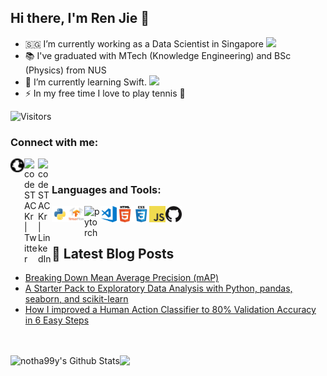 ## Hi there, I'm Ren Jie 👋
- 🇸🇬 I’m currently working as a Data Scientist in Singapore <img src="https://miro.medium.com/max/1120/0*nsgXxd0kwN3qT2ks.gif" width="30"/>
- 📚 I've graduated with MTech (Knowledge Engineering) and BSc (Physics) from NUS
- 🌱 I’m currently learning Swift. <img src="https://media.giphy.com/media/WUlplcMpOCEmTGBtBW/giphy.gif" width="30" />
- ⚡ In my free time I love to play tennis 🎾


<img alt="Visitors" src="https://komarev.com/ghpvc/?username=notha99y&style=flat&labelColor=black&logo=github&label=PROFILE+VIEWS&color=29bf12"/></em></p>  

### Connect with me:

[<img align="left" alt="renjietan.me" width="22px" src="https://raw.githubusercontent.com/iconic/open-iconic/master/svg/globe.svg" />][website]
[<img align="left" alt="codeSTACKr | Twitter" width="22px" src="https://cdn.jsdelivr.net/npm/simple-icons@v3/icons/twitter.svg" />][twitter]
[<img align="left" alt="codeSTACKr | LinkedIn" width="22px" src="https://cdn.jsdelivr.net/npm/simple-icons@v3/icons/linkedin.svg" />][linkedin]

<br />

### Languages and Tools:
<img align="left" alt="Python" width="26px" src="https://raw.githubusercontent.com/github/explore/80688e429a7d4ef2fca1e82350fe8e3517d3494d/topics/python/python.png" />
<img align="left" alt="tensorflow" width="26px" src="https://raw.githubusercontent.com/github/explore/80688e429a7d4ef2fca1e82350fe8e3517d3494d/topics/tensorflow/tensorflow.png" />
<img align="left" alt="pytorch" width="26px" src="https://avatars0.githubusercontent.com/u/21003710?s=200&v=4" />

<img align="left" alt="Visual Studio Code" width="26px" src="https://raw.githubusercontent.com/github/explore/80688e429a7d4ef2fca1e82350fe8e3517d3494d/topics/visual-studio-code/visual-studio-code.png" />
<img align="left" alt="HTML5" width="26px" src="https://raw.githubusercontent.com/github/explore/80688e429a7d4ef2fca1e82350fe8e3517d3494d/topics/html/html.png" />
<img align="left" alt="CSS3" width="26px" src="https://raw.githubusercontent.com/github/explore/80688e429a7d4ef2fca1e82350fe8e3517d3494d/topics/css/css.png" />
<img align="left" alt="JavaScript" width="26px" src="https://raw.githubusercontent.com/github/explore/80688e429a7d4ef2fca1e82350fe8e3517d3494d/topics/javascript/javascript.png" />
<img align="left" alt="GitHub" width="26px" src="https://raw.githubusercontent.com/github/explore/78df643247d429f6cc873026c0622819ad797942/topics/github/github.png" />

<br>
<br>

## 📕 Latest Blog Posts
- [Breaking Down Mean Average Precision (mAP)](https://towardsdatascience.com/breaking-down-mean-average-precision-map-ae462f623a52)
- [A Starter Pack to Exploratory Data Analysis with Python, pandas, seaborn, and scikit-learn](https://towardsdatascience.com/a-starter-pack-to-exploratory-data-analysis-with-python-pandas-seaborn-and-scikit-learn-a77889485baf)
- [How I improved a Human Action Classifier to 80% Validation Accuracy in 6 Easy Steps](https://towardsdatascience.com/6-steps-to-quickly-train-a-human-action-classifier-with-validation-accuracy-of-over-80-655fcb8781c5)

<br>
<br>

<a>
<img align="left" alt="notha99y's Github Stats" src="http://github-readme-stats-notha99y.vercel.app/api?username=notha99y&theme=great-gatsby&show_icons=true&hide_border=true" />
</a>
<a>
<img align="left" src="http://github-readme-stats-notha99y.vercel.app/api/top-langs/?username=notha99y&theme=great-gatsby&show_icons=true&hide_border=true&hide=jupyter%20notebook" />
</a>

<!-- ### Credit: https://github.com/anuraghazra/github-readme-stats -->
[website]: https://renjietan.me
[twitter]: https://twitter.com/rahjaytee
[linkedin]: https://www.linkedin.com/in/renjietan/
